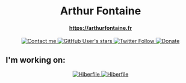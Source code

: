 <h1 align="center">Arthur Fontaine</h1>
<h4 align="center"><a href="https://arthurfontaine.fr">https://arthurfontaine.fr</a></h4>

<p align="center">
  <a href="mailto:0arthur.fontaine@gmail.com" target="_blank" >
      <img alt="Contact me" src="https://img.shields.io/badge/Contact%20me--lightgrey?style=social&logo=gmail">
  </a>
  <a href="https://github.com/arthur-fontaine?tab=stars" target="_blank" >
    <img alt="GitHub User's stars" src="https://img.shields.io/github/stars/arthur-fontaine?affiliations=OWNER%2CORGANIZATION_MEMBER&style=social">
  </a>
  <a href="https://twitter.com/f_arthr" target="_blank" >
    <img alt="Twitter Follow" src="https://img.shields.io/twitter/follow/f_arthr?style=social">
  </a>
  <a href="https://paypal.me/0arthurfontaine?locale.x=fr_FR" target="_blank">
      <img alt="Donate" src="https://img.shields.io/badge/Donate--lightgrey?style=social&logo=paypal">
  </a>
</p>


## I'm working on:

<p align="center" >
  <a href="https://github.com/hiberfile/hiberfile" target="_blank">
     <img alt="Hiberfile" src="https://github-readme-stats.vercel.app/api/pin/?username=hiberfile&repo=hiberfile&theme=github_dark">
  </a>
  <a href="https://github.com/quice/quice" target="_blank">
     <img alt="Hiberfile" src="https://github-readme-stats.vercel.app/api/pin/?username=quice&repo=quice&theme=github_dark">
  </a>
</p>
  
<!--
[![HiberFile repo card](https://github-readme-stats.vercel.app/api/pin/?username=hiberfile&repo=hiberfile)](https://github.com/hiberfile/hiberfile)
[![Quice repo card](https://github-readme-stats.vercel.app/api/pin/?username=quice&repo=quice)](https://github.com/quice/quice)
-->
